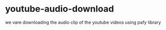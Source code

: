 # youtube-audio-download
we vare downloading the audio clip of the youtube videos using pafy library
